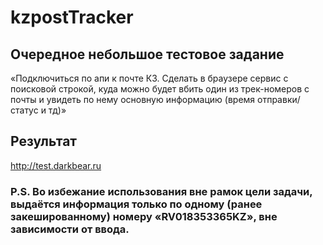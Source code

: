 # kzpostTracker

## Очередное небольшое тестовое задание

«Подключиться по апи к почте КЗ. Сделать в браузере сервис с поисковой строкой, куда можно будет вбить один из
трек-номеров с почты и увидеть по нему основную информацию (время отправки/статус и тд)»

## Результат

http://test.darkbear.ru

### P.S. Во избежание использования вне рамок цели задачи, выдаётся информация только по одному (ранее закешированному)  номеру «RV018353365KZ», вне зависимости от ввода.